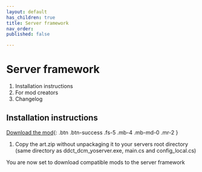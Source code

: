 ```yaml
---
layout: default
has_children: true
title: Server framework
nav_order: 
published: false

---
```

# Server framework

1. Installation instructions
2. For mod creators
3. Changelog

## Installation instructions

[Download the mod](/assets/images/art.zip){: .btn .btn-success .fs-5 .mb-4 .mb-md-0 .mr-2 }

1. Copy the art.zip without unpackaging it to your servers root directory (same directory as ddct_dcm_yoserver.exe, main.cs and config_local.cs)

You are now set to download compatible mods to the server framework